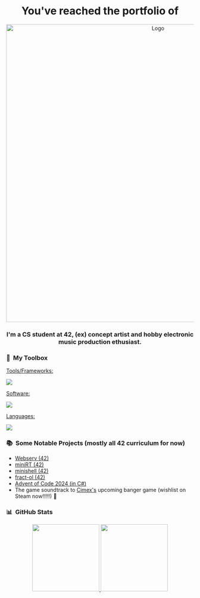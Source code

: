 <h1 align="center">You've reached the portfolio of</h1>
<p align="center">
  <img src="logo.png" alt="Logo" width="800"/>
</p>
<h3 align="center">I'm a CS student at 42, (ex) concept artist and hobby electronic music production ethusiast.</h3>

### 🔧 &nbsp;My Toolbox

<p align="left">
  <a href="https://skillicons.dev">
    <p>Tools/Frameworks:</p>
    <img src="https://skillicons.dev/icons?i=git,docker,cmake,dotnet,npm,nodejs,markdown" />
    <p>Software:</p>
    <img src="https://skillicons.dev/icons?i=vscode,visualstudio,neovim,obsidian,unity,unreal,photoshop,notion" />
    <p>Languages:</p>
    <img src="https://skillicons.dev/icons?i=bash,c,cpp,cs,js,ts,html,css" />
  </a>
</p>

### 📚 &nbsp;Some Notable Projects (mostly all 42 curriculum for now)

- [Webserv (42)](https://github.com/N03l-MG/webserv)
- [miniRT (42)](https://github.com/N03l-MG/miniRT)
- [minishell (42)](https://github.com/N03l-MG/minishell)
- [fract-ol (42)](https://github.com/N03l-MG/fract-ol)
- [Advent of Code 2024 (in C#)](https://github.com/N03l-MG/AdventOfCode2024)
- The game soundtrack to [Cimex's](https://github.com/Cimex404) upcoming banger game (wishlist on Steam now!!!!!) 🤫

### 📊 &nbsp;GitHub Stats

<p align="center">
<a href="https://github.com/kixikCodes">
  <img height="180em" src="https://github-readme-stats-eight-theta.vercel.app/api?username=kixikCodes&show_icons=true&theme=radical&include_all_commits=true&count_private=true"/>
  <img height="180em" src="https://github-readme-stats-eight-theta.vercel.app/api/top-langs/?username=kixikCodes&layout=compact&langs_count=4&theme=radical"/>
</a>
</p>
